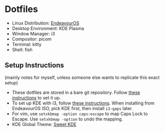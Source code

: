 # Dotfiles
- Linux Distribution: [EndeavourOS](https://endeavouros.com/)
- Desktop Environment: KDE Plasma
- Window Manager: i3
- Compositor: picom
- Terminal: kitty
- Shell: fish

## Setup Instructions

(mainly notes for myself, unless someone else wants to replicate this exact setup)

- These dotfiles are stored in a bare git repository. Follow [these instructions](https://archive.ph/FBqXd) to set it up.
- To set up KDE with i3, follow [these instructions](https://archive.ph/YqPKX#Use_a_different_window_manager). When installing from EndeavourOS ISO, pick KDE first, then install `i3-gaps` later.
- For vim, use `setxkbmap -option caps:escape` to map Caps Lock to Escape. Use `setxkbmap -option` to undo the mapping.
- KDE Global Theme: [Sweet KDE](https://store.kde.org/p/1294174/)
